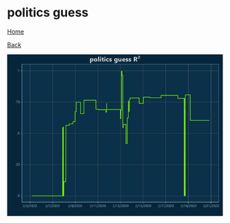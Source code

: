 # politics guess

[Home](../index.md)

[Back](politics.md)

![guess R²](../images/politics_guess_RSq.png "guess R²")

